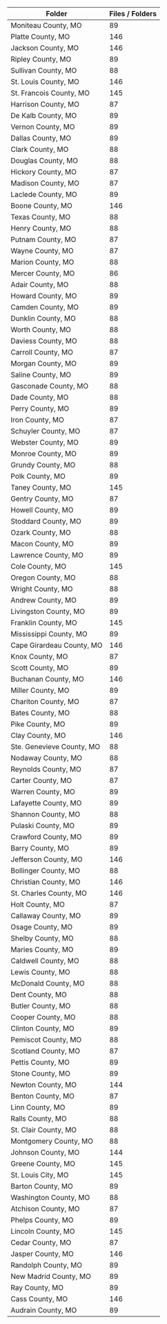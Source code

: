 | Folder                    |   Files / Folders |
|---------------------------|-------------------|
| Moniteau County, MO       |                89 |
| Platte County, MO         |               146 |
| Jackson County, MO        |               146 |
| Ripley County, MO         |                89 |
| Sullivan County, MO       |                88 |
| St. Louis County, MO      |               146 |
| St. Francois County, MO   |               145 |
| Harrison County, MO       |                87 |
| De Kalb County, MO        |                89 |
| Vernon County, MO         |                89 |
| Dallas County, MO         |                89 |
| Clark County, MO          |                88 |
| Douglas County, MO        |                88 |
| Hickory County, MO        |                87 |
| Madison County, MO        |                87 |
| Laclede County, MO        |                89 |
| Boone County, MO          |               146 |
| Texas County, MO          |                88 |
| Henry County, MO          |                88 |
| Putnam County, MO         |                87 |
| Wayne County, MO          |                87 |
| Marion County, MO         |                88 |
| Mercer County, MO         |                86 |
| Adair County, MO          |                88 |
| Howard County, MO         |                89 |
| Camden County, MO         |                89 |
| Dunklin County, MO        |                88 |
| Worth County, MO          |                88 |
| Daviess County, MO        |                88 |
| Carroll County, MO        |                87 |
| Morgan County, MO         |                89 |
| Saline County, MO         |                89 |
| Gasconade County, MO      |                88 |
| Dade County, MO           |                88 |
| Perry County, MO          |                89 |
| Iron County, MO           |                87 |
| Schuyler County, MO       |                87 |
| Webster County, MO        |                89 |
| Monroe County, MO         |                89 |
| Grundy County, MO         |                88 |
| Polk County, MO           |                89 |
| Taney County, MO          |               145 |
| Gentry County, MO         |                87 |
| Howell County, MO         |                89 |
| Stoddard County, MO       |                89 |
| Ozark County, MO          |                88 |
| Macon County, MO          |                89 |
| Lawrence County, MO       |                89 |
| Cole County, MO           |               145 |
| Oregon County, MO         |                88 |
| Wright County, MO         |                88 |
| Andrew County, MO         |                89 |
| Livingston County, MO     |                89 |
| Franklin County, MO       |               145 |
| Mississippi County, MO    |                89 |
| Cape Girardeau County, MO |               146 |
| Knox County, MO           |                87 |
| Scott County, MO          |                89 |
| Buchanan County, MO       |               146 |
| Miller County, MO         |                89 |
| Chariton County, MO       |                87 |
| Bates County, MO          |                88 |
| Pike County, MO           |                89 |
| Clay County, MO           |               146 |
| Ste. Genevieve County, MO |                88 |
| Nodaway County, MO        |                88 |
| Reynolds County, MO       |                87 |
| Carter County, MO         |                87 |
| Warren County, MO         |                89 |
| Lafayette County, MO      |                89 |
| Shannon County, MO        |                88 |
| Pulaski County, MO        |                89 |
| Crawford County, MO       |                89 |
| Barry County, MO          |                89 |
| Jefferson County, MO      |               146 |
| Bollinger County, MO      |                88 |
| Christian County, MO      |               146 |
| St. Charles County, MO    |               146 |
| Holt County, MO           |                87 |
| Callaway County, MO       |                89 |
| Osage County, MO          |                89 |
| Shelby County, MO         |                88 |
| Maries County, MO         |                89 |
| Caldwell County, MO       |                88 |
| Lewis County, MO          |                88 |
| McDonald County, MO       |                88 |
| Dent County, MO           |                88 |
| Butler County, MO         |                88 |
| Cooper County, MO         |                88 |
| Clinton County, MO        |                89 |
| Pemiscot County, MO       |                88 |
| Scotland County, MO       |                87 |
| Pettis County, MO         |                89 |
| Stone County, MO          |                89 |
| Newton County, MO         |               144 |
| Benton County, MO         |                87 |
| Linn County, MO           |                89 |
| Ralls County, MO          |                88 |
| St. Clair County, MO      |                88 |
| Montgomery County, MO     |                88 |
| Johnson County, MO        |               144 |
| Greene County, MO         |               145 |
| St. Louis City, MO        |               145 |
| Barton County, MO         |                89 |
| Washington County, MO     |                88 |
| Atchison County, MO       |                87 |
| Phelps County, MO         |                89 |
| Lincoln County, MO        |               145 |
| Cedar County, MO          |                87 |
| Jasper County, MO         |               146 |
| Randolph County, MO       |                89 |
| New Madrid County, MO     |                89 |
| Ray County, MO            |                89 |
| Cass County, MO           |               146 |
| Audrain County, MO        |                89 |
